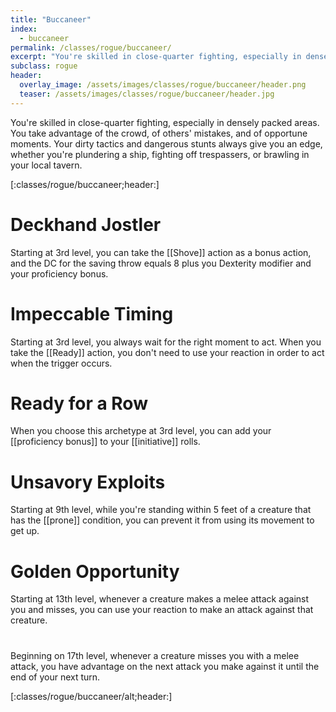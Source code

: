 ```yaml
---
title: "Buccaneer"
index: 
  - buccaneer
permalink: /classes/rogue/buccaneer/
excerpt: "You're skilled in close-quarter fighting, especially in densely packed areas. You take advantage of the crowd, of others' mistakes, and of opportune moments."
subclass: rogue
header:
  overlay_image: /assets/images/classes/rogue/buccaneer/header.png
  teaser: /assets/images/classes/rogue/buccaneer/header.jpg
---
```

You're skilled in close-quarter fighting, especially in densely packed areas. You take advantage of the crowd, of others' mistakes, and of opportune moments. Your dirty tactics and dangerous stunts always give you an edge, whether you're plundering a ship, fighting off trespassers, or brawling in your local tavern.

[:classes/rogue/buccaneer;header:]

# Deckhand Jostler
Starting at 3rd level, you can take the [[Shove]] action as a bonus action, and the DC for the saving throw equals 8 plus you Dexterity modifier and your proficiency bonus.

# Impeccable Timing
Starting at 3rd level, you always wait for the right moment to act. When you take the [[Ready]] action, you don't need to use your reaction in order to act when the trigger occurs.

# Ready for a Row
When you choose this archetype at 3rd level, you can add your [[proficiency bonus]] to your [[initiative]] rolls.

# Unsavory Exploits
Starting at 9th level, while you're standing within 5 feet of a creature that has the [[prone]] condition, you can prevent it from using its movement to get up.

# Golden Opportunity
Starting at 13th level, whenever a creature makes a melee attack against you and misses, you can use your reaction to make an attack against that creature.

# 
Beginning on 17th level, whenever a creature misses you with a melee attack, you have advantage on the next attack you make against it until the end of your next turn.

[:classes/rogue/buccaneer/alt;header:]
